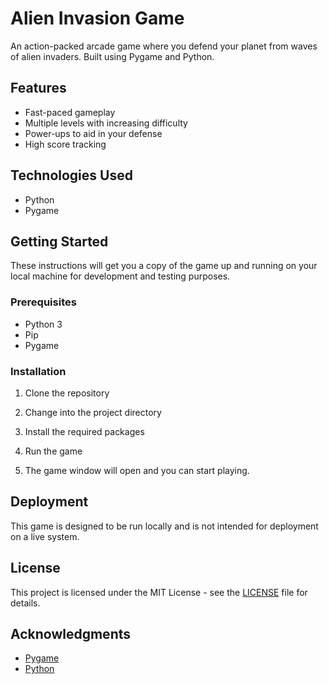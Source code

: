 # Alien Invasion Game

An action-packed arcade game where you defend your planet from waves of alien invaders. Built using Pygame and Python.

## Features

- Fast-paced gameplay
- Multiple levels with increasing difficulty
- Power-ups to aid in your defense
- High score tracking

## Technologies Used

- Python
- Pygame

## Getting Started

These instructions will get you a copy of the game up and running on your local machine for development and testing purposes.

### Prerequisites

- Python 3
- Pip
- Pygame

### Installation

1. Clone the repository


2. Change into the project directory

3. Install the required packages


4. Run the game


5. The game window will open and you can start playing.

## Deployment

This game is designed to be run locally and is not intended for deployment on a live system.

## License

This project is licensed under the MIT License - see the [LICENSE](LICENSE) file for details.

## Acknowledgments

- [Pygame](https://www.pygame.org/)
- [Python](https://www.python.org/)
